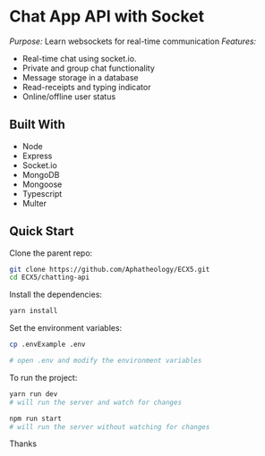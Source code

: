 # Chat App API with Socket
*Purpose:* Learn websockets for real-time communication
*Features:*
- Real-time chat using socket.io.
- Private and group chat functionality
- Message storage in a database
- Read-receipts and typing indicator
- Online/offline user status

## Built With
- Node
- Express
- Socket.io
- MongoDB
- Mongoose
- Typescript
- Multer

## Quick Start

Clone the parent repo:

```bash
git clone https://github.com/Aphatheology/ECX5.git
cd ECX5/chatting-api
```

Install the dependencies:

```bash
yarn install
```

Set the environment variables:

```bash
cp .envExample .env

# open .env and modify the environment variables 
```

To run the project:

```bash
yarn run dev
# will run the server and watch for changes

npm run start
# will run the server without watching for changes
```

Thanks